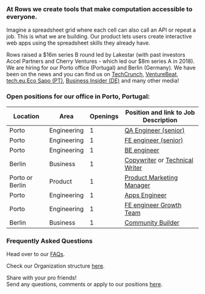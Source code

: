 ### At Rows we create tools that make computation accessible to everyone.

Imagine a spreadsheet grid where each cell can also call an API or repeat a job. This is what we are building. Our product lets users create interactive web apps using the spreadsheet skills they already have.

Rows raised a $16m series B round led by Lakestar (with past investors Accel Partners and Cherry Ventures - which led our $8m series A in 2018). We are hiring for our Porto office (Portugal) and Berlin (Germany). We have been on the news and you can find us on [TechCrunch](https://tcrn.ch/3dEhNKD), [VentureBeat](https://venturebeat.com/2021/02/23/rows-raises-16-million-and-launches-next-gen-spreadsheets-with-built-in-data-integrations/), [tech.eu](https://tech.eu/brief/rows-series-b/),[Eco Sapo (PT)](https://eco.sapo.pt/2021/02/23/rows-capta-13-milhoes-em-serie-b-para-continuar-a-fazer-crescer-equipa-e-produto-entre-o-porto-e-berlim/), [Business Insider (DE)](https://www.businessinsider.de/gruenderszene/rows-excel-konkurrent-finanzierung/) and many other media!

### Open positions for our office in Porto, Portugal:

| Location        | Area         | Openings | Position and link to Job Description |
| --------------- | ------------ | -------- | --------------- |    
|Porto            | Engineering  | 1        | [QA Engineer (senior)](https://github.com/rows/hiring/blob/master/job%20descriptions/QA%20engineer%20(senior)_Porto.md)  |
| Porto           | Engineering  | 1        |[FE engineer (senior)](https://github.com/rows/hiring/blob/master/job%20descriptions/FE%20engineer%20(senior)_Porto.md) |
|Porto            | Engineering  | 1        |[BE engineer](https://github.com/rows/hiring/blob/master/job%20descriptions/BE%20engineer_Porto.md) |
|Berlin           | Business     | 1        |[Copywriter](https://github.com/rows/hiring/blob/master/job%20descriptions/Copywriter.md) or [Technical Writer](https://github.com/rows/hiring/blob/master/job%20descriptions/Technical%20Writer.md) |
|Porto or Berlin           | Product       | 1 |[Product Marketing Manager](https://github.com/rows/hiring/blob/master/job%20descriptions/Product%20Marketing%20Manager.md) |
|Porto            | Engineering  | 1       | [Apps Engineer](https://github.com/rows/hiring/blob/master/job%20descriptions/Apps-Engineer_Porto.md)  |
|Porto            | Engineering  | 1       | [FE engineer Growth Team](https://github.com/rows/hiring/blob/master/job%20descriptions/FE%20engineer%20Growth%20Team.md) |
|Berlin           | Business     | 1       | [Community Builder](https://github.com/rows/hiring/blob/master/job%20descriptions/Community%20Builder_Berlin.md) |

### Frequently Asked Questions
Head over to our [FAQs](/FAQs.md).

Check our Organization structure [here](/Teams.md).

Share with your pro friends!  
Send any questions, comments or apply to our positions [here](mailto:join@rows.com).
